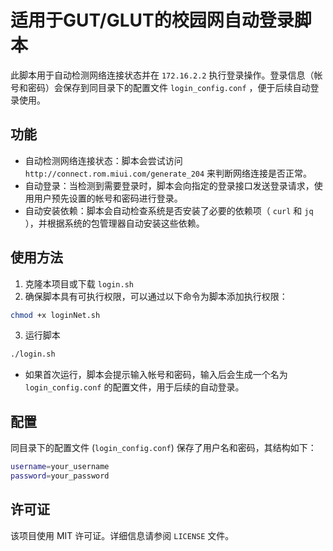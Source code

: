 # 适用于GUT/GLUT的校园网自动登录脚本
此脚本用于自动检测网络连接状态并在 `172.16.2.2` 执行登录操作。登录信息（帐号和密码）会保存到同目录下的配置文件 `login_config.conf` ，便于后续自动登录使用。

## 功能
- 自动检测网络连接状态：脚本会尝试访问 `http://connect.rom.miui.com/generate_204` 来判断网络连接是否正常。
- 自动登录：当检测到需要登录时，脚本会向指定的登录接口发送登录请求，使用用户预先设置的帐号和密码进行登录。
- 自动安装依赖：脚本会自动检查系统是否安装了必要的依赖项（ `curl` 和 `jq` ），并根据系统的包管理器自动安装这些依赖。

## 使用方法
1. 克隆本项目或下载 `login.sh`
2. 确保脚本具有可执行权限，可以通过以下命令为脚本添加执行权限：
  ```Bash
  chmod +x loginNet.sh
  ```
3. 运行脚本
  ```Bash
  ./login.sh
  ```
- 如果首次运行，脚本会提示输入帐号和密码，输入后会生成一个名为 `login_config.conf` 的配置文件，用于后续的自动登录。
## 配置
同目录下的配置文件 (`login_config.conf`) 保存了用户名和密码，其结构如下：
  ```Bash
  username=your_username
  password=your_password
  ```

## 许可证
该项目使用 MIT 许可证。详细信息请参阅 `LICENSE` 文件。
